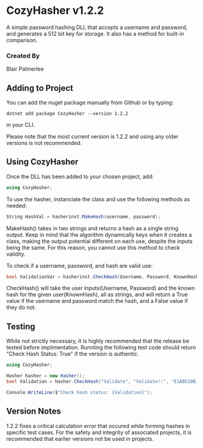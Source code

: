 # CozyHasher v1.2.2

A simple password hashing DLL that accepts a username and password, and generates a 512 bit key for storage. It also has a method for built-in comparison. 

### Created By

Blair Palmerlee

## Adding to Project

You can add the nuget package manually from Github or by typing:

```
dotnet add package CozyHasher --version 1.2.2
```

in your CLI.

Please note that the most current version is 1.2.2 and using any older versions is not recommended. 

## Using CozyHasher

Once the DLL has been added to your chosen project, add:

```C#
using CozyHasher;
```

To use the hasher, instanciate the class and use the following methods as needed:

```C#
String HashVal = hasherinst.MakeHash(username, password);
```
MakeHash() takes in two strings and returns a hash as a single string output. Keep in mind that the algorithm dynamically keys when it creates a class, making the output potential different on each use, despite the inputs being the same. For this reason, you cannot use this method to check validity.

To check if a username, password, and hash are valid use:

```C#
bool ValidationVar = hasherinst.CheckHash(Username, Password, KnownHash);
```
CheckHash() will take the user inputs(Username, Password) and the known hash for the given user(KnownHash), all as strings, and will return a True value if the username and password match the hash, and a False value if they do not.

## Testing

While not strictly necessary, it is highly recommended that the release be tested before implimentation. Runnting the following test code should return "Check Hash Status: True" if the version is authentic.

```C#
using CozyHasher;

Hasher hasher = new Hasher();
bool Validation = hasher.CheckHash("Validate", "Validate!:", "E1AB510BJHGGFEHDAC413CJB020CIECCA3DF5CGECAB510BJHGGFEHDAC413CJB0");

Console.WriteLine($"Check hash status: {Validation}");

```
## Version Notes

1.2.2 fixes a critical calculation error that occured while forming hashes in specific test cases. For the safety and integrity of associated projects, it is recommended that earlier versions not be used in projects. 
